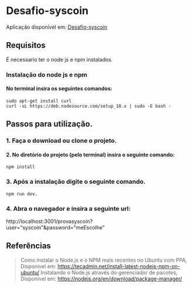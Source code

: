 # Desafio-syscoin

Aplicação disponível em: [Desafio-syscoin](https://shrouded-temple-18965.herokuapp.com/provasyscoin?user="syscoin"&password="meEscolhe")

## Requisitos

É necessario ter o node js e npm instalados.

### Instalação do node js e npm

#### No terminal insira os seguintes comandos:
    
    sudo apt-get install curl
    curl -sL https://deb.nodesource.com/setup_10.x | sudo -E bash -
 
## Passos para utilização.

### 1. Faça o download ou clone o projeto.

#### 2. No diretório do projeto (pelo terminal) insira o seguinte comando:
    npm install
    
### 3. Após a instalação digite o seguinte comando.
    npm run dev.

### 4. Abra o navegador e insira a seguinte url:

http://localhost:3001/provasyscoin?user="syscoin"&password="meEscolhe"

## Referências
>Como instalar o Node.js e o NPM mais recentes no Ubuntu com PPA, Disponível em: https://tecadmin.net/install-latest-nodejs-npm-on-ubuntu/
>Instalando o Node.js através do gerenciador de pacotes, Disponível em: https://nodejs.org/en/download/package-manager/
